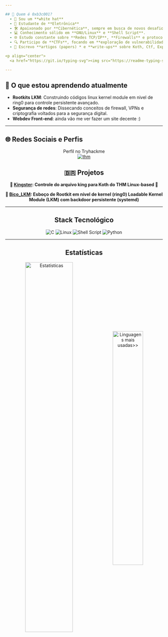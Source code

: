 ```yaml
---

## 💎 Quem é 0xb3c001? 
  - 🤠 Sou um **white hat** 
  - 🚀 Estudante de **Eletrônica**
  - 🛠️ Apaixonado por **Cibernética**, sempre em busca de novos desafios.
  - 💻 Conhecimento sólido em **GNU/Linux** e **Shell Script**.
  - 🌐 Estudo constante sobre **Redes TCP/IP**, **Firewalls** e protocolos de comunicação.
  - 🔍 Participo de **CTFs**, focando em **exploração de vulnerabilidades**, **engenharia reversa** e **análise de incidentes**.
  - 📝 Escrevo **artigos (papers) * e **write-ups** sobre Koth, Ctf, Exploits, todo o tipo de desafios técnicos, e sobre outros projetos eletronicos.

<p align="center">
  <a href="https://git.io/typing-svg"><img src="https://readme-typing-svg.demolab.com?font=Fira+Code&pause=1000&center=true&vCenter=true&random=false&width=435&lines=Analista+de+seguranca;Desenvolvedor;Suporte+tecnico;" alt="Letrinhas digitando" /></a></br></p>

---
```


## 📝 O que estou aprendendo atualmente

- **Rootkits LKM**: Construindo códigos linux kernel module em nivel de ring0 para controle persistente avançado.
- **Segurança de redes**: Dissecando conceitos de firewall, VPNs e criptografia  voltados para a segurança digital.
- **Webdev Front-end**: ainda vão me ver fazer um site decente :)
---
## 🌐 Redes Sociais e Perfis

<div align="center">
Perfil no Tryhackme <br>
<a href="https://tryhackme.com/p/b3c001"><img src="https://tryhackme-badges.s3.amazonaws.com/b3c001.png?udpate=1" alt="thm"></a>

  
## 🇧🇷 Projetos

**👑
[Kingster](https://github.com/b3c001/kingster): Controle do arquivo king para Koth do THM Linux-based 👑**


**🐞 [Bico_LKM](https://github.com/b3c001/bico_lkm): Esboço de Rootkit em nível de kernel (ring0) Loadable Kernel Module (LKM) com backdoor persistente (systemd)**

---

##  Stack Tecnológico

![C](https://img.shields.io/badge/c-%2300599C.svg?style=for-the-badge&logo=c&logoColor=white)
![Linux](https://img.shields.io/badge/Linux-%23FCC624.svg?style=for-the-badge&logo=linux&logoColor=black) 
![Shell Script](https://img.shields.io/badge/shell_script-%23121011.svg?style=for-the-badge&logo=gnu-bash&logoColor=white)
![Python](https://img.shields.io/badge/python-3670A0?style=for-the-badge&logo=python&logoColor=ffdd54)


---
## Estatísticas

<div align="center">
  <a href="#"><img align="center" width="55%" title="Estatísticas no GitHub" alt="Estatísticas" src="https://github-readme-stats.vercel.app/api?username=b3c001&show_icons=true&count_private=true&theme=transparent&title_color=999999&text_color=999999&border_color=0ac647&icon_color=0ac647#gh-dark-mode-only"/></a>
  <a href="#"><img align="center" width="43.7%" title="Linguagens mais usadas>>" alt="Linguagens mais usadas>>" src="https://github-readme-stats.vercel.app/api/top-langs/?username=b3c001&langs_count=10&layout=compact&hide=HTML,CSS,SCSS,&theme=transparent&title_color=999999&text_color=999999&border_color=0ac647#gh-dark-mode-only"/></a>
</div>

